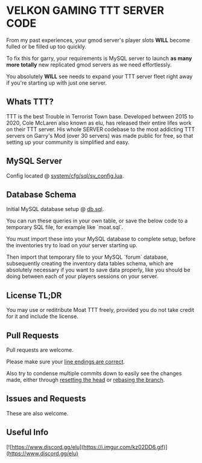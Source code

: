 VELKON GAMING TTT SERVER CODE
=========
From my past experiences, your gmod server's player slots __WILL__ become fulled or be filled up too quickly.

To fix this for garry, your requirements is MySQL server to launch __as many more totally__ new replicated gmod servers as we need effortlessly.

You absolutely __WILL__ see needs to expand your TTT server fleet right away if you're starting up with just one server.

Whats TTT?
---
TTT is the best Trouble in Terrorist Town base. Developed between 2015 to 2020, Cole McLaren also known as elu, has released their entire lifes work on their TTT server. His whole SERVER codebase to the most addicting TTT servers on Garry's Mod (over 30 servers) was made public for free, so that setting up your community is simplified and easy.

MySQL Server
---
Config located @ [system/cfg/sql/sv_config.lua](https://github.com/colemclaren/ttt/blob/master/addons/moat_addons/lua/system/cfg/sql/sv_config.lua#L3-L6).


Database Schema
---

Initial MySQL database setup @ [db.sql](https://github.com/colemclaren/ttt/blob/master/db.sql).

You can run these queries in your own table, or save the below code to a temporary SQL file, for example like \`moat.sql\`.

You must import these into your MySQL database to complete setup, before the inventories try to load on your server starting up.

Then import that temporary file to your MySQL \`forum\` database, subsequently creating the inventory data tables schema, which are absolutely necessary if you want to save data properly, like you should be doing between each of your players sessions on your server.

License TL;DR
---
You may use or reditribute Moat TTT freely, provided you do not take credit for it and include the license.

Pull Requests
---
Pull requests are welcome.

Please make sure your [line endings are correct](https://help.github.com/articles/dealing-with-line-endings/).

Also try to condense multiple commits down to easily see the changes made, either through [resetting the head](http://stackoverflow.com/a/5201642) or [rebasing the branch](http://stackoverflow.com/a/5189600).

Issues and Requests
---
These are also welcome.

Useful Info
---
[![https://www.discord.gg/elu](https://i.imgur.com/kz02DD6.gif)](https://www.discord.gg/elu)
